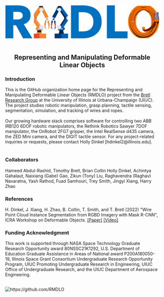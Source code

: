 
<div align="center">
  <img src="https://github.com/RMDLO/.github/blob/master/images/rmdlo_logo.png" alt="banner" width="1000px"/>
</div>
<br>
<h2 align="center"> Representing and Manipulating Deformable Linear Objects </h2>
<h3 align="left"> Introduction </h3>
This is the GitHub organization home page for the Representing and Manipulating Deformable Linear Objects (RMDLO) project from the <a href="https://bretl.csl.illinois.edu">Bretl Research Group</a> at the University of Illinois at Urbana-Champaign (UIUC). The project studies robotic manipulation, grasp planning, tactile sensing, segmentation, simulation, and tracking of wires and ropes.
<br/><br/>
Our growing hardware stack comprises software for controlling two ABB IRB120 6DOF robotic manipulators, the Rethink Robotics Sawyer 7DOF manipulator, the OnRobot 2FG7 gripper, the Intel RealSense d435 camera, the ZED Mini camera, and the DIGIT tactile sensor. For any project-related inquiries or requests, please contact Holly Dinkel [hdinkel2@illinois.edu].
<br/><br/>

<h3 align="left"> Collaborators </h3>
Hameed Abdul-Rashid, Timothy Bretl, Brian Coltin Holly Dinkel, Achintya Gahalaut, Naixiang (Gabe) Gao, Zikun (Tony) Liu, Raghavendra (Raghav) Navaratna, Yash Rathod, Fuad Samhouri, Trey Smith, Jingyi Xiang, Harry Zhao

<h3 align="left"> References </h3>
H. Dinkel, J. Xiang, H. Zhao, B. Coltin, T. Smith, and T. Bretl (2022) "Wire Point Cloud Instance Segmentation from RGBD Imagery with Mask R-CNN", ICRA Workshop on Deformable Objects. <a href="https://deformable-workshop.github.io/icra2022/spotlight/WDOICRA2022_08.pdf">[Paper]</a> <a href="https://youtu.be/eqgZQckCDOY">[Video]</a>
<h3 align="left"> Funding Acknowledgment </h3>
This work is supported through NASA Space Technology Graduate Research Opportunity award 80NSSC21K1292, U.S. Department of Education Graduate Assistance in Areas of National award P200A180050-19, Illinois Space Grant Consortium Undergraduate Research Opportunity Program, UIUC Promoting Undergraduate Research in Engineering, UIUC Office of Undergraduate Research, and the UIUC Department of Aerospace Engineering. 
</p>
 <br>
 <img src="https://komarev.com/ghpvc/?username=RMDLO" alt="https://github.com/RMDLO" />
</p>
